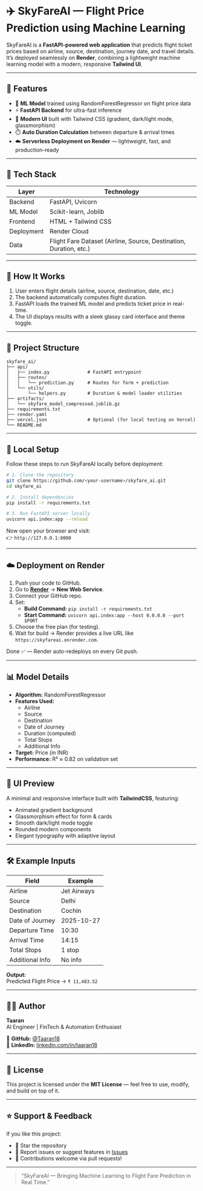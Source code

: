 # ✈️ SkyFareAI — Flight Price Prediction using Machine Learning

SkyFareAI is a **FastAPI-powered web application** that predicts flight ticket prices based on airline, source, destination, journey date, and travel details.  
It’s deployed seamlessly on **Render**, combining a lightweight machine learning model with a modern, responsive **Tailwind UI**.

---

## 🚀 Features

- 🧠 **ML Model** trained using RandomForestRegressor on flight price data  
- ⚡ **FastAPI Backend** for ultra-fast inference  
- 🎨 **Modern UI** built with Tailwind CSS (gradient, dark/light mode, glassmorphism)  
- ⏱️ **Auto Duration Calculation** between departure & arrival times  
- ☁️ **Serverless Deployment on Render** — lightweight, fast, and production-ready  

---

## 🧰 Tech Stack

| Layer | Technology |
|-------|-------------|
| Backend | FastAPI, Uvicorn |
| ML Model | Scikit-learn, Joblib |
| Frontend | HTML + Tailwind CSS |
| Deployment | Render Cloud |
| Data | Flight Fare Dataset (Airline, Source, Destination, Duration, etc.) |

---

## 🧠 How It Works

1. User enters flight details (airline, source, destination, date, etc.)  
2. The backend automatically computes flight duration.  
3. FastAPI loads the trained ML model and predicts ticket price in real-time.  
4. The UI displays results with a sleek glassy card interface and theme toggle.  

---

## 🧩 Project Structure

```
skyfare_ai/
├── api/
│   ├── index.py              # FastAPI entrypoint
│   ├── routes/
│   │   └── prediction.py     # Routes for form + prediction
│   └── utils/
│       └── helpers.py        # Duration & model loader utilities
├── artifacts/
│   └── skyfare_model_compressed.joblib.gz
├── requirements.txt
├── render.yaml
├── vercel.json               # Optional (for local testing on Vercel)
└── README.md
```

---

## 🧪 Local Setup

Follow these steps to run SkyFareAI locally before deployment:

```bash
# 1. Clone the repository
git clone https://github.com/<your-username>/skyfare_ai.git
cd skyfare_ai

# 2. Install dependencies
pip install -r requirements.txt

# 3. Run FastAPI server locally
uvicorn api.index:app --reload
```

Now open your browser and visit:  
👉 `http://127.0.0.1:8000`

---

## ☁️ Deployment on Render

1. Push your code to GitHub.  
2. Go to **[Render](https://render.com/)** → **New Web Service**.  
3. Connect your GitHub repo.  
4. Set:
   - **Build Command:** `pip install -r requirements.txt`  
   - **Start Command:** `uvicorn api.index:app --host 0.0.0.0 --port $PORT`
5. Choose the free plan (for testing).  
6. Wait for build → Render provides a live URL like `https://skyfareai.onrender.com`.  

Done ✅ — Render auto-redeploys on every Git push.

---

## 📊 Model Details

- **Algorithm:** RandomForestRegressor  
- **Features Used:**  
  - Airline  
  - Source  
  - Destination  
  - Date of Journey  
  - Duration (computed)  
  - Total Stops  
  - Additional Info  
- **Target:** Price (in INR)  
- **Performance:** R² ≈ 0.82 on validation set  

---

## 🌈 UI Preview

A minimal and responsive interface built with **TailwindCSS**, featuring:

- Animated gradient background  
- Glassmorphism effect for form & cards  
- Smooth dark/light mode toggle  
- Rounded modern components  
- Elegant typography with adaptive layout  

---

## 🛠️ Example Inputs

| Field | Example |
|--------|----------|
| Airline | Jet Airways |
| Source | Delhi |
| Destination | Cochin |
| Date of Journey | 2025-10-27 |
| Departure Time | 10:30 |
| Arrival Time | 14:15 |
| Total Stops | 1 stop |
| Additional Info | No info |

**Output:**  
Predicted Flight Price → `₹ 11,483.52`

---

## 👨‍💻 Author

**Taaran**  
AI Engineer | FinTech & Automation Enthusiast  

📎 **GitHub:** [@Taaran18](https://github.com/Taaran18)  
💼 **LinkedIn:** [linkedin.com/in/taaran18](https://linkedin.com/in/taaran18)

---

## 🪪 License

This project is licensed under the **MIT License** — feel free to use, modify, and build on top of it.  

---

## ⭐ Support & Feedback

If you like this project:
- 🌟 Star the repository  
- 🐛 Report issues or suggest features in [Issues](https://github.com/<your-username>/skyfare_ai/issues)  
- 🤝 Contributions welcome via pull requests!

---

> “SkyFareAI — Bringing Machine Learning to Flight Fare Prediction in Real Time.”
